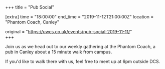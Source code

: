 +++
title = "Pub Social"

[extra]
time = "18:00:00"
end_time = "2019-11-12T21:00:00Z"
location = "Phantom Coach, Canley"

original = "https://uwcs.co.uk/events/pub-social-2019-11-11/"    
+++

Join us as we head out to our weekly gathering at the Phantom Coach, a pub in Canley about a 15 minute walk from campus.

If you'd like to walk there with us, feel free to meet up at 6pm outside DCS.

